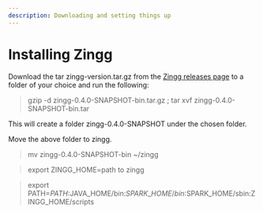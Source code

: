 ```yaml
---
description: Downloading and setting things up
---
```


# Installing Zingg

Download the tar zingg-version.tar.gz from the [Zingg releases page](https://github.com/zinggAI/zingg/releases) to a folder of your choice and run the following:

> gzip -d zingg-0.4.0-SNAPSHOT-bin.tar.gz ; tar xvf zingg-0.4.0-SNAPSHOT-bin.tar

This will create a folder zingg-0.4.0-SNAPSHOT under the chosen folder.

Move the above folder to zingg.

> mv zingg-0.4.0-SNAPSHOT-bin \~/zingg

> export ZINGG\_HOME=path to zingg

> export PATH=$PATH:$JAVA\_HOME/bin:$SPARK\_HOME/bin:$SPARK\_HOME/sbin:ZINGG\_HOME/scripts
